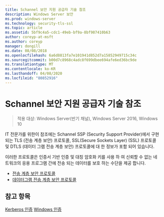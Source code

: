 ```yaml
---
title: Schannel 보안 지원 공급자 기술 참조
description: Windows Server 보안
ms.prod: windows-server
ms.technology: security-tls-ssl
ms.topic: article
ms.assetid: 5bf9c4a5-cdc1-49eb-bf9a-8bf987410b63
author: coreyp-at-msft
ms.author: coreyp
manager: dongill
ms.date: 08/08/2018
ms.openlocfilehash: 6a6d8813fa7e101941d852d7a15852949715c34c
ms.sourcegitcommit: b00d7c8968c4adc8f699dbee694afe6ed36bc9de
ms.translationtype: MT
ms.contentlocale: ko-KR
ms.lasthandoff: 04/08/2020
ms.locfileid: "80852916"
---
```

# <a name="schannel-security-support-provider-technical-reference"></a>Schannel 보안 지원 공급자 기술 참조

>적용 대상: Windows Server(반기 채널), Windows Server 2016, Windows 10

IT 전문가를 위한이 참조에는 Schannel SSP (Security Support Provider)에서 구현 되는 TLS (전송 계층 보안) 프로토콜, SSL(Secure Sockets Layer) (SSL) 프로토콜 및 DTLS (데이터 그램 전송 계층 보안) 프로토콜에 대 한 정보가 포함 되어 있습니다.

이러한 프로토콜은 인증서 기반 인증 및 대칭 암호화 키를 사용 하 여 신뢰할 수 없는 네트워크의 응용 프로그램 간에 전송 되는 데이터를 보호 하는 수단을 제공 합니다.

- [전송 계층 보안 프로토콜](transport-layer-security-protocol.md)
- [데이터그램 전송 계층 보안 프로토콜](datagram-transport-layer-security-protocol.md)

## <a name="see-also"></a>참고 항목
[Kerberos 인증](../kerberos/kerberos-authentication-overview.md)
[Windows 인증](../windows-authentication/windows-authentication-overview.md)


